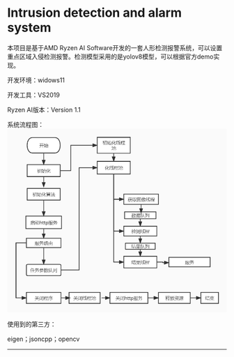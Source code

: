 # Intrusion detection and alarm system

本项目是基于AMD Ryzen AI Software开发的一套人形检测报警系统，可以设置重点区域入侵检测报警。检测模型采用的是yolov8模型，可以根据官方demo实现。

开发环境：widows11

开发工具：VS2019

Ryzen AI版本：Version 1.1

系统流程图：![](图片3.png)

使用到的第三方：

eigen；jsoncpp；opencv

****
